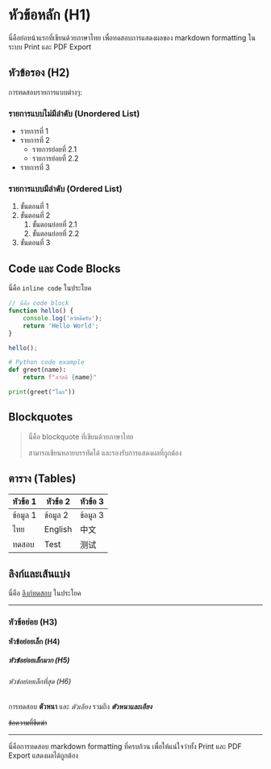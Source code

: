 # หัวข้อหลัก (H1)

นี่คือย่อหน้าแรกที่เขียนด้วยภาษาไทย เพื่อทดสอบการแสดงผลของ markdown formatting ในระบบ Print และ PDF Export

## หัวข้อรอง (H2)

การทดสอบรายการแบบต่างๆ:

### รายการแบบไม่มีลำดับ (Unordered List)

- รายการที่ 1
- รายการที่ 2
  - รายการย่อยที่ 2.1
  - รายการย่อยที่ 2.2
- รายการที่ 3

### รายการแบบมีลำดับ (Ordered List)

1. ขั้นตอนที่ 1
2. ขั้นตอนที่ 2
   1. ขั้นตอนย่อยที่ 2.1
   2. ขั้นตอนย่อยที่ 2.2
3. ขั้นตอนที่ 3

## Code และ Code Blocks

นี่คือ `inline code` ในประโยค

```javascript
// นี่คือ code block
function hello() {
    console.log('สวัสดีครับ');
    return 'Hello World';
}

hello();
```

```python
# Python code example
def greet(name):
    return f"สวัสดี {name}"

print(greet("โลก"))
```

## Blockquotes

> นี่คือ blockquote ที่เขียนด้วยภาษาไทย
> 
> สามารถเขียนหลายบรรทัดได้
> และรองรับการแสดงผลที่ถูกต้อง

## ตาราง (Tables)

| หัวข้อ 1 | หัวข้อ 2 | หัวข้อ 3 |
|----------|----------|----------|
| ข้อมูล 1 | ข้อมูล 2 | ข้อมูล 3 |
| ไทย | English | 中文 |
| ทดสอบ | Test | 测试 |

## ลิงก์และเส้นแบ่ง

นี่คือ [ลิงก์ทดสอบ](https://example.com) ในประโยค

---

### หัวข้อย่อย (H3)

#### หัวข้อย่อยเล็ก (H4)

##### หัวข้อย่อยเล็กมาก (H5)

###### หัวข้อย่อยเล็กที่สุด (H6)

การทดสอบ **ตัวหนา** และ *ตัวเอียง* รวมถึง ***ตัวหนาและเอียง***

~~ข้อความที่ขีดฆ่า~~

---

นี่คือการทดสอบ markdown formatting ที่ครบถ้วน เพื่อให้แน่ใจว่าทั้ง Print และ PDF Export แสดงผลได้ถูกต้อง